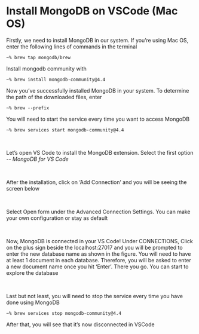 # Install MongoDB on VSCode (Mac OS)

Firstly, we need to install MongoDB in our system. If you’re using Mac OS, enter the following lines of commands in the terminal
```
~% brew tap mongodb/brew
```

Install mongodb community with

```
~% brew install mongodb-community@4.4
```

Now you’ve successfully installed MongoDB in your system. To determine the path of the downloaded files, enter

```
~% brew --prefix
```

You will need to start the service every time you want to access MongoDB
```
~% brew services start mongodb-community@4.4
```

<br/>

Let’s open VS Code to install the MongoDB extension. Select the first option -- *MongoDB for VS Code* <br/>

<br/>

After the installation, click on ‘Add Connection’ and you will be seeing the screen below <br/>


<br/>

Select Open form under the Advanced Connection Settings. You can make your own configuration or stay as default <br/>


<br/>

Now, MongoDB is connected in your VS Code! Under CONNECTIONS, Click on the plus sign beside the localhost:27017 and you will be prompted to enter the new database name as shown in the figure. You will need to have at least 1 document in each database. Therefore, you will be asked to enter a new document name once you hit ‘Enter’. There you go. You can start to explore the database <br/>

<br/>

Last but not least, you will need to stop the service every time you have done using MongoDB 

```
~% brew services stop mongodb-community@4.4
```

After that, you will see that it’s now disconnected in VSCode <br/>

